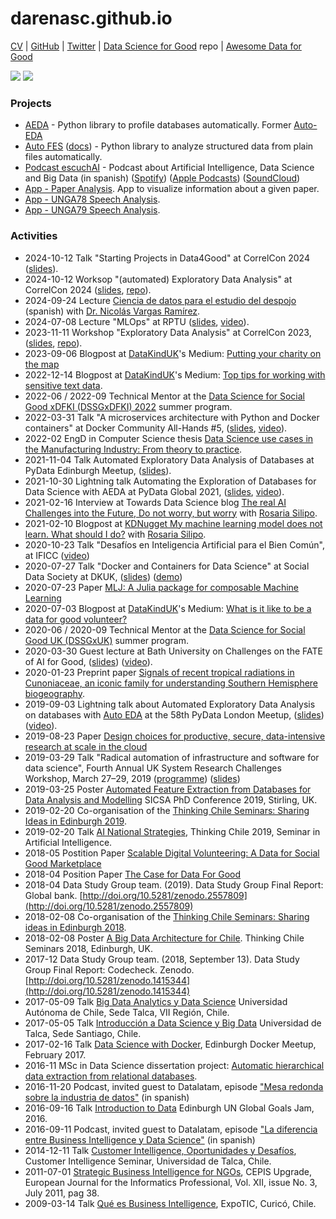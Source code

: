 # darenasc.github.io

[CV](files/CV_Diego_Arenas.pdf) | [GitHub](https://github.com/darenasc/) | [Twitter](https://twitter.com/darenasc) | [Data Science for Good](https://github.com/darenasc/data-science-for-good) repo | [Awesome Data for Good](https://github.com/darenasc/awesome-data-for-good)

![](https://img.shields.io/github/followers/darenasc?style=social) 
![](https://img.shields.io/twitter/follow/darenasc?style=social)

### Projects
* [AEDA](https://github.com/darenasc/aeda/) - Python library to profile databases automatically. Former [Auto-EDA]((https://github.com/darenasc/auto-eda))
* [Auto FES](https://github.com/darenasc/auto-fes) ([docs](https://darenasc.github.io/auto-fes/)) - Python library to analyze structured data from plain files automatically.
* [Podcast escuchAI](https://escuchai.com) - Podcast about Artificial Intelligence, Data Science and Big Data (in spanish) ([Spotify](https://open.spotify.com/show/3TL2aujg5UsRD69tnTbtbj?si=7Vjf4NSJRp-HGKHCW7tUNQ)) ([Apple Podcasts](https://podcasts.apple.com/gb/podcast/escuchai/id1542080256)) ([SoundCloud](https://soundcloud.com/escuchai-escuchai))
* [App - Paper Analysis](https://paper-viz.streamlit.app). App to visualize information about a given paper.
* [App - UNGA78 Speech Analysis](https://unga-speeches-2023.streamlit.app).
* [App - UNGA79 Speech Analysis](https://unga79.streamlit.app).

### Activities
* 2024-10-12 Talk "Starting Projects in Data4Good" at CorrelCon 2024 ([slides](https://docs.google.com/presentation/d/1NcaQEtwTbGttfMFWoSINO3YXBNaTejolN4gIgrId9QU/edit#slide=id.p)).
* 2024-10-12 Worksop "(automated) Exploratory Data Analysis" at CorrelCon 2024 ([slides](https://docs.google.com/presentation/d/18An6Y9cGu1lSO2enbFsOwY-xxaPBPh12tw7MJAZluOk/edit#slide=id.p), [repo](https://github.com/darenasc/eda/tree/main/notebooks/correlcon_2024)).
* 2024-09-24 Lecture [Ciencia de datos para el estudio del despojo](https://www.youtube.com/watch?v=mxdkW-Lw-8c) (spanish) with [Dr. Nicolás Vargas Ramírez](https://scholar.google.es/citations?user=lOloCkYAAAAJ&hl=es).
* 2024-07-08 Lecture "MLOps" at RPTU ([slides](https://docs.google.com/presentation/d/1TVMxFsiBEaP-e0R2o-yiZWYouOwt0meyGh53hCM-1gk/edit?usp=sharing), [video](https://vcm.uni-kl.de/Panopto/Pages/Viewer.aspx?id=e2be298b-0131-4d5f-9b59-b1a7009abf5a&start=0)).
* 2023-11-11 Workshop "Exploratory Data Analysis" at CorrelCon 2023, ([slides](https://docs.google.com/presentation/d/1mYtzt5Tfk_xbYSWUBRgiNH5TumJNUWlRVDMeyntee_w/edit?usp=sharing), [repo](https://github.com/darenasc/eda)).
* 2023-09-06 Blogpost at [DataKindUK](https://datakind.org.uk)'s Medium: [Putting your charity on the map](https://medium.com/datakinduk/putting-your-charity-on-the-map-5526eba4d116)
* 2022-12-14 Blogpost at [DataKindUK](https://datakind.org.uk)'s Medium: [Top tips for working with sensitive text data](https://medium.com/datakinduk/top-tips-for-working-with-sensitive-text-data-270c7c32cfcb).
* 2022-06 / 2022-09 Technical Mentor at the [Data Science for Social Good xDFKI (DSSGxDFKI) 2022](https://sebastian.vollmer.ms/dssg/) summer program.
* 2022-03-31 Talk "A microservices architecture with Python and Docker containers" at Docker Community All-Hands #5, ([slides](https://docs.google.com/presentation/d/107sz-krcue5rpR_FWZp2_CmxbupplWuRykvrfXP2hEk/edit?usp=sharing), [video](https://www.youtube.com/watch?v=0LPRomOq_i4)).
* 2022-02 EngD in Computer Science thesis [Data Science use cases in the Manufacturing Industry: From theory to practice](files/EngD_Thesis_Diego_Arenas.pdf).
* 2021-11-04 Talk Automated Exploratory Data Analysis of Databases at PyData Edinburgh Meetup, ([slides](https://docs.google.com/presentation/d/1dxh7bYndiFWfZPgTXaaXxoWnkrL0jiyN8KEk_qUTNBI/edit?usp=sharing)).
* 2021-10-30 Lightning talk Automating the Exploration of Databases for Data Science with AEDA at PyData Global 2021, ([slides](https://docs.google.com/presentation/d/15lOZyjpFiHCfaZ18nn0NiULWZsKz2444FOH-REK3Xlk/edit?usp=sharing), [video](https://youtu.be/PsCKG8EZIfw?t=3314)).
* 2021-02-16 Interview at Towards Data Science blog [The real AI Challenges into the Future, Do not worry, but worry](https://towardsdatascience.com/do-not-worry-but-worry-43b5902c1ce6) with [Rosaria Silipo](https://www.linkedin.com/in/rosaria/).
* 2021-02-10 Blogpost at [KDNugget My machine learning model does not learn. What should I do?](https://www.kdnuggets.com/2021/02/machine-learning-model-not-learn.html) with [Rosaria Silipo](https://www.linkedin.com/in/rosaria/).
* 2020-10-23 Talk "Desafíos en Inteligencia Artificial para el Bien Común", at IFICC ([video](https://www.youtube.com/watch?v=pnRLgD56N6w))
* 2020-07-27 Talk "Docker and Containers for Data Science" at Social Data Society at DKUK, ([slides](https://docs.google.com/presentation/d/1CeyQzwyLR9j-0bLmonuOgYLwQ4ky7UhLsmz8w_XaGwM/edit#slide=id.p)) ([demo](https://github.com/darenasc/docker-demo))
* 2020-07-23 Paper [MLJ: A Julia package for composable Machine Learning](https://arxiv.org/abs/2007.12285)
* 2020-07-03 Blogpost at [DataKindUK](https://datakind.org.uk)'s Medium: [What is it like to be a data for good volunteer?](https://medium.com/datakinduk/what-is-it-like-to-be-a-data-for-good-volunteer-9063859659c5)
* 2020-06 / 2020-09 Technical Mentor at the [Data Science for Social Good UK (DSSGxUK)](https://www.turing.ac.uk/collaborate-turing/data-science-social-good) summer program.
* 2020-03-30 Guest lecture at Bath University on Challenges on the FATE of AI for Good, ([slides](https://docs.google.com/presentation/d/1m54oATzNZE65apmAXmdtO4hOLNccjXwX8u8iELVUKrM/edit#slide=id.p)) ([video](https://www.youtube.com/watch?v=qDe1wfXAm1w)).
* 2020-01-23 Preprint paper [Signals of recent tropical radiations in Cunoniaceae, an iconic family for understanding Southern Hemisphere biogeography](https://www.biorxiv.org/content/10.1101/2020.01.23.916817v1).
* 2019-09-03 Lightning talk about Automated Exploratory Data Analysis on databases with [Auto EDA](https://github.com/darenasc/auto-eda) at the 58th PyData London Meetup, ([slides](https://docs.google.com/presentation/d/1PMBsQNlMk3IjkZcLuZVRwG-s3TNeqTJxp0Y90W7FBro/edit?usp=sharing)) ([video](https://www.youtube.com/watch?v=vvvBWQLFtok)).
* 2019-08-23 Paper [Design choices for productive, secure, data-intensive research at scale in the cloud](https://arxiv.org/abs/1908.08737)
* 2019-03-29 Talk "Radical automation of infrastructure and software for data science", Fourth Annual UK System Research Challenges Workshop, March 27–29, 2019 ([programme](http://uksystems.org)) ([slides](https://drive.google.com/open?id=1pGOK8WIwY1L1Vu07rFX_xE8GPL524DLih7oCRd7m7kQ))
* 2019-03-25 Poster [Automated Feature Extraction from Databases for Data Analysis and Modelling](files/SICSA_poster.pdf) SICSA PhD Conference 2019, Stirling, UK.
* 2019-02-20 Co-organisation of the [Thinking Chile Seminars: Sharing Ideas in Edinburgh 2019](https://vimeo.com/319034557).
* 2019-02-20 Talk [AI National Strategies](https://drive.google.com/open?id=1OMAkbchJHNPfMTml14hPEQKzmvhdJMHELtnVsbeCY9k), Thinking Chile 2019, Seminar in Artificial Intelligence.
* 2018-05 Postition Paper [Scalable Digital Volunteering: A Data for Social Good Marketplace](files/ScalableDigitalVolunteering.pdf)
* 2018-04 Position Paper [The Case for Data For Good](files/TheCaseForDataForGood.pdf)
* 2018-04 Data Study Group team. (2019). Data Study Group Final Report: Global bank. [http://doi.org/10.5281/zenodo.2557809](http://doi.org/10.5281/zenodo.2557809)
* 2018-02-08 Co-organisation of the [Thinking Chile Seminars: Sharing ideas in Edinburgh 2018](https://sites.google.com/view/thinkingchile/page).
* 2018-02-08 Poster [A Big Data Architecture for Chile](files/bigdataposterchile_v2.pdf). Thinking Chile Seminars 2018, Edinburgh, UK.
* 2017-12 Data Study Group team. (2018, September 13). Data Study Group Final Report: Codecheck. Zenodo. [http://doi.org/10.5281/zenodo.1415344](http://doi.org/10.5281/zenodo.1415344)
* 2017-05-09 Talk [Big Data Analytics y Data Science](https://docs.google.com/presentation/d/1jM4aISvyp1c77929spxw9VnrftHK5wS9hbQxjFPygMI/edit?usp=sharing) Universidad Autónoma de Chile, Sede Talca, VII Región, Chile.
* 2017-05-05 Talk [Introducción a Data Science y Big Data](https://docs.google.com/presentation/d/16tdXvMhkcnqLdPimAc7DWjESwf8e3peANmPu2257kys/edit?usp=sharing) Universidad de Talca, Sede Santiago, Chile.
* 2017-02-16 Talk [Data Science with Docker](https://drive.google.com/open?id=1lPFY8zarERKg_dMfI_LHnEH_1i6oLmaI), Edinburgh Docker Meetup, February 2017.
* 2016-11 MSc in Data Science dissertation project: [Automatic hierarchical data extraction from relational databases](files/MSc_Dissertation_Project_Diego_Arenas.pdf).
* 2016-11-20 Podcast, invited guest to Datalatam, episode ["Mesa redonda sobre la industria de datos"](http://www.datalatam.com/18/) (in spanish)
* 2016-09-16 Talk [Introduction to Data](https://docs.google.com/presentation/d/1uPMz7Jkk8wB9E8evf20k_L5d8v2lDVR3QqNnFOC_v5M/edit?usp=sharing) Edinburgh UN Global Goals Jam, 2016.
* 2016-09-11 Podcast, invited guest to Datalatam, episode ["La diferencia entre Business Intelligence y Data Science"](http://www.datalatam.com/11/) (in spanish)
* 2014-12-11 Talk [Customer Intelligence, Oportunidades y Desafíos](https://www.slideshare.net/darenasc/customer-intelligence-42726084), Customer Intelligence Seminar, Universidad de Talca, Chile.
* 2011-07-01 [Strategic Business Intelligence for NGOs](files/Business_Intelligence_and_Agile_Methodol.pdf), CEPIS Upgrade, European Journal for the Informatics Professional, Vol. XII, issue No. 3, July 2011, pag 38. 
* 2009-03-14 Talk [Qué es Business Intelligence](https://www.slideshare.net/darenasc/que-es-bi-expotic-maule-2009-1146646), ExpoTIC, Curicó, Chile.

